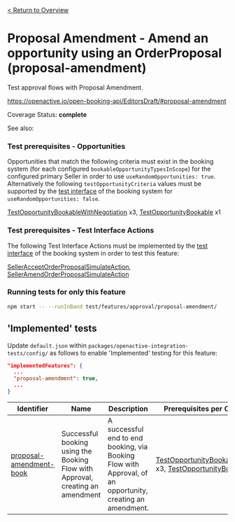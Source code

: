 [< Return to Overview](../../README.md)
# Proposal Amendment - Amend an opportunity using an OrderProposal (proposal-amendment)

Test approval flows with Proposal Amendment.


https://openactive.io/open-booking-api/EditorsDraft/#proposal-amendment

Coverage Status: **complete**

See also: 
### Test prerequisites - Opportunities
Opportunities that match the following criteria must exist in the booking system (for each configured `bookableOpportunityTypesInScope`) for the configured primary Seller in order to use `useRandomOpportunities: true`. Alternatively the following `testOpportunityCriteria` values must be supported by the [test interface](https://openactive.io/test-interface/) of the booking system for `useRandomOpportunities: false`.

[TestOpportunityBookableWithNegotiation](https://openactive.io/test-interface#TestOpportunityBookableWithNegotiation) x3, [TestOpportunityBookable](https://openactive.io/test-interface#TestOpportunityBookable) x1
### Test prerequisites - Test Interface Actions

The following Test Interface Actions must be implemented by the [test interface](https://openactive.io/test-interface/) of the booking system in order to test this feature:

[SellerAcceptOrderProposalSimulateAction](https://openactive.io/test-interface#SellerAcceptOrderProposalSimulateAction), [SellerAmendOrderProposalSimulateAction](https://openactive.io/test-interface#SellerAmendOrderProposalSimulateAction)


### Running tests for only this feature

```bash
npm start -- --runInBand test/features/approval/proposal-amendment/
```



## 'Implemented' tests

Update `default.json` within `packages/openactive-integration-tests/config/` as follows to enable 'Implemented' testing for this feature:

```json
"implementedFeatures": {
  ...
  "proposal-amendment": true,
  ...
}
```

| Identifier | Name | Description | Prerequisites per Opportunity Type | Required Test Interface Actions |
|------------|------|-------------|---------------|-------------------|
| [proposal-amendment-book](./implemented/proposal-amendment-book-test.js) | Successful booking using the Booking Flow with Approval, creating an amendment | A successful end to end booking, via Booking Flow with Approval, of an opportunity, creating an amendment. | [TestOpportunityBookableWithNegotiation](https://openactive.io/test-interface#TestOpportunityBookableWithNegotiation) x3, [TestOpportunityBookable](https://openactive.io/test-interface#TestOpportunityBookable) x1 | [SellerAcceptOrderProposalSimulateAction](https://openactive.io/test-interface#SellerAcceptOrderProposalSimulateAction), [SellerAmendOrderProposalSimulateAction](https://openactive.io/test-interface#SellerAmendOrderProposalSimulateAction) |


